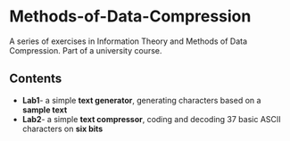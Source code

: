 # Methods-of-Data-Compression
A series of exercises in Information Theory and Methods of Data Compression. Part of a university course.
## Contents
* **Lab1**- a simple **text generator**, generating characters based on a **sample text**
* **Lab2**- a simple **text compressor**, coding and decoding 37 basic ASCII characters on **six bits**
